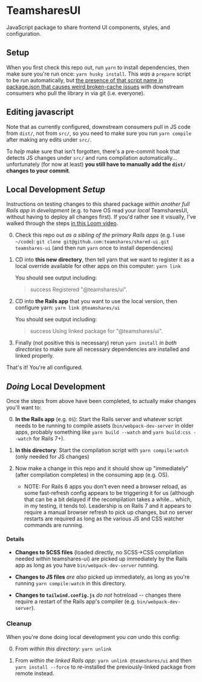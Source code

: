 # TeamsharesUI

JavaScript package to share frontend UI components, styles, and configuration.

## Setup

When you first check this repo out, run `yarn` to install dependencies, then make sure you're run once: `yarn husky install`.  This _was_ a `prepare` script to be run automatically, but [the presence of that script name in package.json that causes weird broken-cache issues](https://github.com/yarnpkg/yarn/issues/7212#issuecomment-493720324) with downstream consumers who pull the library in via git (i.e. everyone).

## Editing javascript

Note that as currently configured, downstream consumers pull in JS code from `dist/`, not from `src/`, so you need to make sure you run `yarn compile` after making any edits under `src/`.

To _help_ make sure that isn't forgotten, there's a pre-commit hook that detects JS changes under `src/` and runs compilation automatically... unfortunately (for now at least) **you still have to manually add the  `dist/` changes to your commit**.

## Local Development _Setup_

Instructions on testing changes to this shared package _within another full Rails app in development_ (e.g. to have OS read your _local_ TeamsharesUI, without having to deploy all changes first). If you'd rather see it visually, I've walked through the steps [in this Loom video](https://www.loom.com/share/856ecb06ed1945eab4d19cf7a6ec12b8).

0. Check this repo out _as a sibling of the primary Rails apps_ (e.g. I use `~/code`): `git clone git@github.com:teamshares/shared-ui.git teamshares-ui` (and then run `yarn` once to install dependencies)

1. CD into **this new directory**, then tell yarn that we want to register it as a local override available for other apps on this computer: `yarn link`

    You should see output including:
    > success Registered "@teamshares/ui".

2. CD into **the Rails app** that you want to use the local version, then configure yarn: `yarn link @teamshares/ui`

    You should see output including:
    > success Using linked package for "@teamshares/ui".

3. Finally (not positive this is necessary) rerun `yarn install` _in both directories_ to make sure all necessary dependencies are installed and linked properly.

That's it! You're all configured.

## _Doing_ Local Development

Once the steps from above have been completed, to actually make changes you'll want to:

0. **In the Rails app** (e.g. `OS`): Start the Rails server and whatever script needs to be running to compile assets (`bin/webpack-dev-server` in older apps, probably something like `yarn build --watch` and `yarn build:css --watch` for Rails 7+).

1. **In this directory**: Start the compilation script with `yarn compile:watch` (only needed for JS changes)


2. Now make a change in this repo and it should show up "immediately" (after compilation completes) in the consuming app (e.g. OS).

    * NOTE: For Rails 6 apps you don't even need a browser reload, as some fast-refresh config appears to be triggering it for us (although that can be a bit delayed if the recompilation takes a while... which, in my testing, it tends to). Leadership is on Rails 7 and it appears to require a manual browser refresh to pick up changes, but no server restarts are required as long as the various JS and CSS watcher commands are running.


#### Details

* **Changes to SCSS files** (loaded directly, no SCSS->CSS compilation needed within teamshares-ui) are picked up immediately by the Rails app as long as you have `bin/webpack-dev-server` running.

* **Changes to JS files** _are also_ picked up immediately, as long as you're running `yarn compile:watch` in this directory.

* **Changes to `tailwind.config.js`** _do not_ hotreload -- changes there require a restart of the Rails app's compiler (e.g. `bin/webpack-dev-server`).

### Cleanup

When you're done doing local development you _can_ undo this config:

0. From _within this directory_: `yarn unlink`

1. From _within the linked Rails app_: `yarn unlink @teamshares/ui` and then `yarn install --force` to re-installed the previously-linked package from remote instead.
